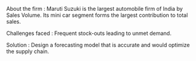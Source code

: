 About the firm : Maruti Suzuki is the largest automobile firm of India by Sales Volume. Its mini car segment forms the largest contribution to total sales.

Challenges faced : Frequent stock-outs leading to unmet demand.

Solution : Design a forecasting model that is accurate and would optimize the supply chain.
